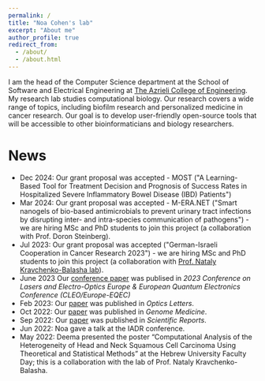 ```yaml
---
permalink: /
title: "Noa Cohen's lab"
excerpt: "About me"
author_profile: true
redirect_from: 
  - /about/
  - /about.html
---
```

I am the head of the Computer Science department at the School of Software and Electrical Engineering at [The Azrieli College of Engineering](https://www.jce.ac.il/). My research lab studies computational biology. Our research covers 
a wide range of topics, including biofilm research and personalized medicine in cancer research. Our goal is to develop user-friendly open-source tools that will be accessible to other bioinformaticians and biology researchers. 


News
====
*  Dec 2024: Our grant proposal was accepted - MOST ("A Learning-Based Tool for Treatment Decision and Prognosis of Success Rates in Hospitalized Severe Inflammatory Bowel Disease (IBD) Patients")
*  Mar 2024: Our grant proposal was accepted - M-ERA.NET ("Smart nanogels of bio-based antimicrobials to prevent urinary tract infections by disrupting inter- and intra-species communication of pathogens") - we are hiring MSc and PhD students to join this project (a collaboration with Prof. Doron Steinberg).
*  Jul 2023: Our grant proposal was accepted ("German-Israeli Cooperation in Cancer Research 2023") - we are hiring MSc and PhD students to join this project (a collaboration with [Prof. Nataly Kravchenko-Balasha lab](https://natalykbalashalab.huji.ac.il/)).
*  June 2023 Our [conference paper](https://ieeexplore.ieee.org/document/10232678) was publised in _2023 Conference on Lasers and Electro-Optics Europe & European Quantum Electronics Conference (CLEO/Europe-EQEC)_
* Feb 2023: Our [paper](https://opg.optica.org/ol/abstract.cfm?uri=ol-48-5-1116) was published in _Optics Letters_.
* Oct 2022: Our [paper](https://genomemedicine.biomedcentral.com/articles/10.1186/s13073-022-01121-y) was published in _Genome Medicine_.
* Sep 2022: Our [paper](https://www.nature.com/articles/s41598-022-20275-8) was published in _Scientific Reports_.
* Jun 2022: Noa gave a talk at the IADR conference.
* May 2022: Deema presented the poster “Computational Analysis of the Heterogeneity of Head and Neck Squamous Cell Carcinoma Using Theoretical and Statistical Methods” at the Hebrew University Faculty Day; this is a collaboration with the lab of Prof. Nataly Kravchenko-Balasha.
